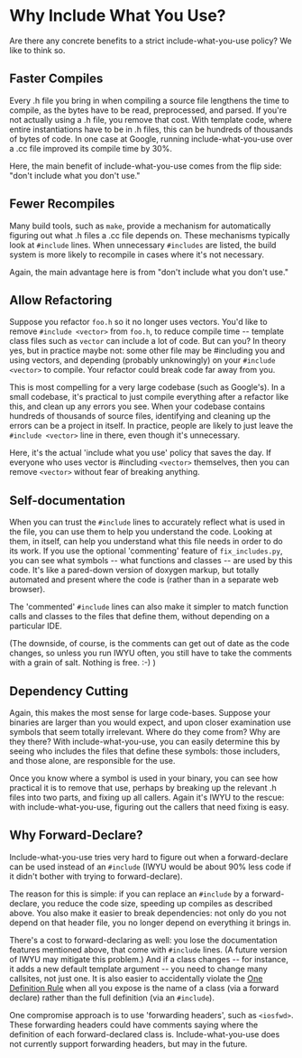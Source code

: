 # Why Include What You Use? #

Are there any concrete benefits to a strict include-what-you-use policy? We like to think so.

## Faster Compiles ##

Every .h file you bring in when compiling a source file lengthens the time to compile, as the bytes have to be read, preprocessed, and parsed.  If you're not actually using a .h file, you remove that cost.  With template code, where entire instantiations have to be in .h files, this can be hundreds of thousands of bytes of code.  In one case at Google, running include-what-you-use over a .cc file improved its compile time by 30%.

Here, the main benefit of include-what-you-use comes from the flip side: "don't include what you don't use."

## Fewer Recompiles ##

Many build tools, such as `make`, provide a mechanism for automatically figuring out what .h files a .cc file depends on.  These mechanisms typically look at `#include` lines.  When unnecessary `#includes` are listed, the build system is more likely to recompile in cases where it's not necessary.

Again, the main advantage here is from "don't include what you don't use."

## Allow Refactoring ##

Suppose you refactor `foo.h` so it no longer uses vectors.  You'd like to remove `#include <vector>` from `foo.h`, to reduce compile time -- template class files such as `vector` can include a lot of code.  But can you?  In theory yes, but in practice maybe not: some other file may be #including you and using vectors, and depending (probably unknowingly) on your `#include <vector>` to compile.  Your refactor could break code far away from you.

This is most compelling for a very large codebase (such as Google's).  In a small codebase, it's practical to just compile everything after a refactor like this, and clean up any errors you see.  When your codebase contains hundreds of thousands of source files, identifying and cleaning up the errors can be a project in itself.  In practice, people are likely to just leave the `#include <vector>` line in there, even though it's unnecessary.

Here, it's the actual 'include what you use' policy that saves the day.  If everyone who uses vector is #including `<vector>` themselves, then you can remove `<vector>` without fear of breaking anything.

## Self-documentation ##

When you can trust the `#include` lines to accurately reflect what is used in the file, you can use them to help you understand the code.  Looking at them, in itself, can help you understand what this file needs in order to do its work.  If you use the optional 'commenting' feature of `fix_includes.py`, you can see what symbols -- what functions and classes -- are used by this code.  It's like a pared-down version of doxygen markup, but totally automated and present where the code is (rather than in a separate web browser).

The 'commented' `#include` lines can also make it simpler to match function calls and classes to the files that define them, without depending on a particular IDE.

(The downside, of course, is the comments can get out of date as the code changes, so unless you run IWYU often, you still have to take the comments with a grain of salt.  Nothing is free. :-) )

## Dependency Cutting ##

Again, this makes the most sense for large code-bases.  Suppose your binaries are larger than you would expect, and upon closer examination use symbols that seem totally irrelevant.  Where do they come from?  Why are they there?  With include-what-you-use, you can easily determine this by seeing who includes the files that define these symbols: those includers, and those alone, are responsible for the use.

Once you know where a symbol is used in your binary, you can see how practical it is to remove that use, perhaps by breaking up the relevant .h files into two parts, and fixing up all callers.  Again it's IWYU to the rescue: with include-what-you-use, figuring out the callers that need fixing is easy.

## Why Forward-Declare? ##

Include-what-you-use tries very hard to figure out when a forward-declare can be used instead of an `#include` (IWYU would be about 90% less code if it didn't bother with trying to forward-declare).

The reason for this is simple: if you can replace an `#include` by a forward-declare, you reduce the code size, speeding up compiles as described above.  You also make it easier to break dependencies: not only do you not depend on that header file, you no longer depend on everything it brings in.

There's a cost to forward-declaring as well: you lose the documentation features mentioned above, that come with `#include` lines.  (A future version of IWYU may mitigate this problem.)  And if a class changes -- for instance, it adds a new default template argument -- you need to change many callsites, not just one.  It is also easier to accidentally violate the [One Definition Rule](http://en.wikipedia.org/wiki/One_Definition_Rule) when all you expose is the name of a class (via a forward declare) rather than the full definition (via an `#include`).

One compromise approach is to use 'forwarding headers', such as `<iosfwd>`.  These forwarding headers could have comments saying where the definition of each forward-declared class is.  Include-what-you-use does not currently support forwarding headers, but may in the future.
